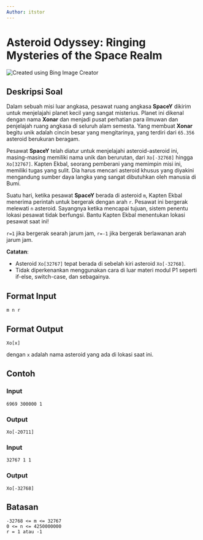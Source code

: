```yaml
---
Author: itstor
---
```


# Asteroid Odyssey: Ringing Mysteries of the Space Realm

![Created using Bing Image Creator](../../images/planet.png)

## Deskripsi Soal

Dalam sebuah misi luar angkasa, pesawat ruang angkasa **SpaceY** dikirim untuk menjelajahi planet kecil yang sangat misterius. Planet ini dikenal dengan nama **Xonar** dan menjadi pusat perhatian para ilmuwan dan penjelajah ruang angkasa di seluruh alam semesta. Yang membuat **Xonar** begitu unik adalah cincin besar yang mengitarinya, yang terdiri dari `65.356` asteroid berukuran beragam.

Pesawat **SpaceY** telah diatur untuk menjelajahi asteroid-asteroid ini, masing-masing memiliki nama unik dan berurutan, dari `Xo[-32768]` hingga `Xo[32767]`. Kapten Ekbal, seorang pemberani yang memimpin misi ini, memiliki tugas yang sulit. Dia harus mencari asteroid khusus yang diyakini mengandung sumber daya langka yang sangat dibutuhkan oleh manusia di Bumi.

Suatu hari, ketika pesawat **SpaceY** berada di asteroid `m`, Kapten Ekbal menerima perintah untuk bergerak dengan arah `r`. Pesawat ini bergerak melewati `n` asteroid. Sayangnya ketika mencapai tujuan, sistem penentu lokasi pesawat tidak berfungsi. Bantu Kapten Ekbal menentukan lokasi pesawat saat ini!

`r=1` jika bergerak searah jarum jam, `r=-1` jika bergerak berlawanan arah jarum jam.

**Catatan**:

- Asteroid `Xo[32767]` tepat berada di sebelah kiri asteroid `Xo[-32768]`.
- Tidak diperkenankan menggunakan cara di luar materi modul P1 seperti if-else, switch-case, dan sebagainya.

## Format Input

```text
m n r
```

## Format Output

```text
Xo[x]
```

dengan `x` adalah nama asteroid yang ada di lokasi saat ini.

## Contoh

### Input

```text
6969 300000 1
```

### Output

```text
Xo[-20711]
```

### Input

```text
32767 1 1
```

### Output

```text
Xo[-32768]
```

## Batasan

```text
-32768 <= m <= 32767
0 <= n <= 4250000000
r = 1 atau -1
```
